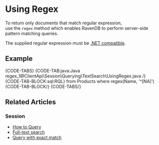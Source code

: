 # Using Regex

To return only documents that match regular expression,  
use the `regex` method which enables RavenDB to perform server-side pattern matching queries. 

The supplied regular expression must be [.NET compatible](https://docs.microsoft.com/en-us/dotnet/api/system.text.regularexpressions.regex?view=netframework-4.7.1).

## Example

{CODE-TABS}
{CODE-TAB:java:Java regex_1@ClientApi\Session\Querying\TextSearch\UsingRegex.java /}
{CODE-TAB-BLOCK:sql:RQL}
from Products 
where regex(Name, '^[NA]')
{CODE-TAB-BLOCK/}
{CODE-TABS/}

## Related Articles

### Session

- [How to Query](../../../client-api/session/querying/how-to-query)
- [Full-text search](../../../../client-api/session/querying/text-search/full-text-search)
- [Query with exact match](../../../../client-api/session/querying/text-search/exact-match-search)
